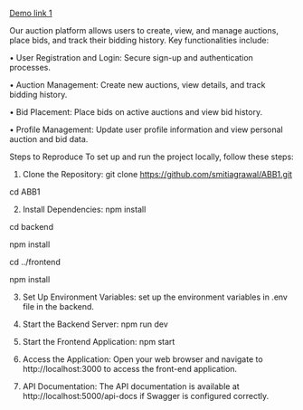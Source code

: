 [Demo link 1](https://vimeo.com/995743567?share=copy)

Our auction platform allows users to create, view, and manage auctions, place bids, and track their bidding history. Key functionalities include:

•	User Registration and Login: Secure sign-up and authentication processes.

•	Auction Management: Create new auctions, view details, and track bidding history.

•	Bid Placement: Place bids on active auctions and view bid history.

•	Profile Management: Update user profile information and view personal auction and bid data.

Steps to Reproduce
To set up and run the project locally, follow these steps:
1.	Clone the Repository: 
git clone https://github.com/smitiagrawal/ABB1.git

cd ABB1

2.	Install Dependencies:
npm install

cd backend

npm install

cd ../frontend

npm install

3.	Set Up Environment Variables: set up the environment variables in .env file in the backend.

4.	Start the Backend Server: npm run dev

5.	Start the Frontend Application: npm start

6.	Access the Application: Open your web browser and navigate to http://localhost:3000 to access the front-end application.
7.	API Documentation: The API documentation is available at http://localhost:5000/api-docs if Swagger is configured correctly.
